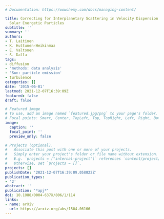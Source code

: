 ```yaml
---
# Documentation: https://wowchemy.com/docs/managing-content/

title: Correcting for Interplanetary Scattering in Velocity Dispersion analysis of
  Solar Energetic Particles
subtitle: ''
summary: ''
authors:
- T. Laitinen
- K. Huttunen-Heikinmaa
- E. Valtonen
- S. Dalla
tags:
- diffusion
- 'methods: data analysis'
- 'Sun: particle emission'
- turbulence
categories: []
date: '2015-06-01'
lastmod: 2021-12-07T16:39:09Z
featured: false
draft: false

# Featured image
# To use, add an image named `featured.jpg/png` to your page's folder.
# Focal points: Smart, Center, TopLeft, Top, TopRight, Left, Right, BottomLeft, Bottom, BottomRight.
image:
  caption: ''
  focal_point: ''
  preview_only: false

# Projects (optional).
#   Associate this post with one or more of your projects.
#   Simply enter your project's folder or file name without extension.
#   E.g. `projects = ["internal-project"]` references `content/project/deep-learning/index.md`.
#   Otherwise, set `projects = []`.
projects: []
publishDate: '2021-12-07T16:39:09.058022Z'
publication_types:
- '2'
abstract: ''
publication: '*apj*'
doi: 10.1088/0004-637X/806/1/114
links:
- name: arXiv
  url: https://arxiv.org/abs/1504.06166
---
```

